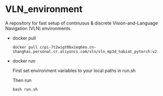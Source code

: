 # VLN_environment
A repository for fast setup of ​continuous &amp; discrete Vision-and-Language Navigation (VLN) environments.

- docker pull

  `docker pull crpi-7t2wiqt0bx1eq6eo.cn-shanghai.personal.cr.aliyuncs.com/vln/vln_mp3d_habiat_pytorch:v2`
- docker run
  
  First set environment variables to your local paths in run.sh
  
  Then run

  `bash run.sh`

